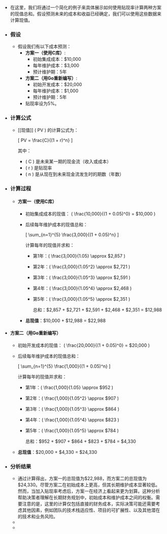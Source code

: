 - 在这里，我们将通过一个简化的例子来具体展示如何使用贴现率计算两种方案的现值总和。假设预测未来的成本和收益已经确定，我们可以使用这些数据来计算现值。
- ### 假设
	- 假设我们有以下成本预测：
		- **方案一（使用C库）**:
			- 初始集成成本：$10,000
			- 每年维护成本：$3,000
			- 预计维护期：5年
		- **方案二（用Go重新编写）**:
			- 初始开发成本：$20,000
			- 每年维护成本：$1,000
			- 预计维护期：5年
		- 贴现率设为5%。
- ### 计算公式
	- [[现值]] \( PV \) 的计算公式为：
	  
	  \[ PV = \frac{C}{(1 + r)^n} \]
	  
	  其中：
		- \( C \) 是未来某一期的现金流（收入或成本）
		- \( r \) 是贴现率
		- \( n \) 是从现在到未来现金流发生时的期数（年数）
- ### 计算过程
	- #### 方案一（使用C库）
		- 初始集成成本的现值： \( \frac{10,000}{(1 + 0.05)^0} = \$10,000 \)
		- 后续每年维护成本的现值总和：
		  
		  \[ \sum_{n=1}^{5} \frac{3,000}{(1 + 0.05)^n} \]
		  
		  计算每年的现值并求和：
			- 第1年：\( \frac{3,000}{1.05} \approx \$2,857 \)
			- 第2年：\( \frac{3,000}{1.05^2} \approx \$2,721 \)
			- 第3年：\( \frac{3,000}{1.05^3} \approx \$2,591 \)
			- 第4年：\( \frac{3,000}{1.05^4} \approx \$2,468 \)
			- 第5年：\( \frac{3,000}{1.05^5} \approx \$2,351 \)
			  
			  总和：$2,857 + $2,721 + $2,591 + $2,468 + $2,351 = $12,988
		- **总现值**：$10,000 + $12,988 = $22,988
- #### 方案二（用Go重新编写）
	- 初始开发成本的现值： \( \frac{20,000}{(1 + 0.05)^0} = \$20,000 \)
	- 后续每年维护成本的现值总和：
	  
	  \[ \sum_{n=1}^{5} \frac{1,000}{(1 + 0.05)^n} \]
	  
	  计算每年的现值并求和：
		- 第1年：\( \frac{1,000}{1.05} \approx \$952 \)
		- 第2年：\( \frac{1,000}{1.05^2} \approx \$907 \)
		- 第3年：\( \frac{1,000}{1.05^3} \approx \$864 \)
		- 第4年：\( \frac{1,000}{1.05^4} \approx \$823 \)
		- 第5年：\( \frac{1,000}{1.05^5} \approx \$784 \)
		  
		  总和：$952 + $907 + $864 + $823 + $784 = $4,330
	- **总现值**：$20,000 + $4,330 = $24,330
- ### 分析结果
	- 通过计算得出，方案一的总现值为\$22,988，而方案二的总现值为\$24,330。尽管方案二在初始成本上更高，但其长期维护成本显著较低。然而，当加入贴现率考虑后，方案一在经济上看起来更为划算。这种分析帮助决策者理解在长期财务规划中，初始成本和维护成本之间的权衡。需要注意的是，这里的计算仅包括直接的财务成本，实际决策可能还需要考虑其他因素，例如团队的技术栈适应性、项目的可扩展性、以及其他潜在的技术和业务风险。
	-
	-